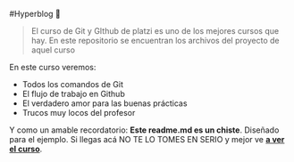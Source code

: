 #Hyperblog 💚

>El curso de Git y GIthub de platzi es uno de los mejores cursos que hay. En este repositorio se encuentran los archivos del proyecto de aquel curso 

En este curso veremos:
- Todos los comandos de Git 
- El flujo de trabajo en Github
- El verdadero amor para las buenas prácticas 
- Trucos muy locos del profesor

Y como un amable recordatorio: **Este readme.md es un chiste**.  Diseñado para el ejemplo. Si llegas acá NO TE LO TOMES EN SERIO y mejor ve [**a ver el curso**](https://platzi.com/cursos/git-github/ "a ver el curso").
